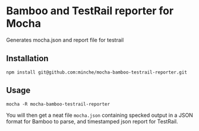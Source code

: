 # Bamboo and TestRail reporter for Mocha
Generates mocha.json and report file for testrail

## Installation

```
npm install git@github.com:minche/mocha-bamboo-testrail-reporter.git
```

## Usage

```
mocha -R mocha-bamboo-testrail-reporter
```

You will then get a neat file `mocha.json` containing specked output in a JSON format for Bamboo to parse, and timestamped json report for TestRail.
